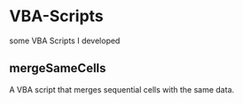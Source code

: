 # VBA-Scripts
some VBA Scripts I developed

## mergeSameCells
  A VBA script that merges sequential cells with the same data.

## 
